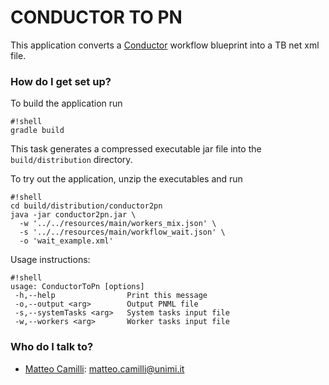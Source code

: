 # CONDUCTOR TO PN #

This application converts a [Conductor](https://netflix.github.io/conductor/) workflow blueprint into a TB net xml file.

### How do I get set up? ###

To build the application run
```
#!shell
gradle build
```
This task generates a compressed executable jar file into the `build/distribution` directory.

To try out the application, unzip the executables and run
```
#!shell
cd build/distribution/conductor2pn
java -jar conductor2pn.jar \
  -w '../../resources/main/workers_mix.json' \
  -s '../../resources/main/workflow_wait.json' \
  -o 'wait_example.xml'
```

Usage instructions:
```
#!shell
usage: ConductorToPn [options]
 -h,--help                Print this message
 -o,--output <arg>        Output PNML file
 -s,--systemTasks <arg>   System tasks input file
 -w,--workers <arg>       Worker tasks input file
```

### Who do I talk to? ###

* [Matteo Camilli](http://camilli.di.unimi.it): <matteo.camilli@unimi.it>